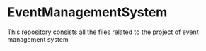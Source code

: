 # EventManagementSystem
This repository consists all the files related to the project of event management system

